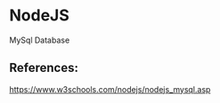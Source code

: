 # NodeJS
MySql Database

References:
------------
https://www.w3schools.com/nodejs/nodejs_mysql.asp
